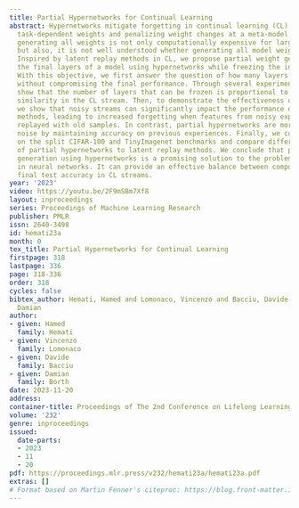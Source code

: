 ```yaml
---
title: Partial Hypernetworks for Continual Learning
abstract: Hypernetworks mitigate forgetting in continual learning (CL) by generating
  task-dependent weights and penalizing weight changes at a meta-model level. Unfortunately,
  generating all weights is not only computationally expensive for larger architectures,
  but also, it is not well understood whether generating all model weights is necessary.
  Inspired by latent replay methods in CL, we propose partial weight generation for
  the final layers of a model using hypernetworks while freezing the initial layers.
  With this objective, we first answer the question of how many layers can be frozen
  without compromising the final performance. Through several experiments, we empirically
  show that the number of layers that can be frozen is proportional to the distributional
  similarity in the CL stream. Then, to demonstrate the effectiveness of hypernetworks,
  we show that noisy streams can significantly impact the performance of latent replay
  methods, leading to increased forgetting when features from noisy experiences are
  replayed with old samples. In contrast, partial hypernetworks are more robust to
  noise by maintaining accuracy on previous experiences. Finally, we conduct experiments
  on the split CIFAR-100 and TinyImagenet benchmarks and compare different versions
  of partial hypernetworks to latent replay methods. We conclude that partial weight
  generation using hypernetworks is a promising solution to the problem of forgetting
  in neural networks. It can provide an effective balance between computation and
  final test accuracy in CL streams.
year: '2023'
video: https://youtu.be/2F9mSBm7Xf8
layout: inproceedings
series: Proceedings of Machine Learning Research
publisher: PMLR
issn: 2640-3498
id: hemati23a
month: 0
tex_title: Partial Hypernetworks for Continual Learning
firstpage: 318
lastpage: 336
page: 318-336
order: 318
cycles: false
bibtex_author: Hemati, Hamed and Lomonaco, Vincenzo and Bacciu, Davide and Borth,
  Damian
author:
- given: Hamed
  family: Hemati
- given: Vincenzo
  family: Lomonaco
- given: Davide
  family: Bacciu
- given: Damian
  family: Borth
date: 2023-11-20
address:
container-title: Proceedings of The 2nd Conference on Lifelong Learning Agents
volume: '232'
genre: inproceedings
issued:
  date-parts:
  - 2023
  - 11
  - 20
pdf: https://proceedings.mlr.press/v232/hemati23a/hemati23a.pdf
extras: []
# Format based on Martin Fenner's citeproc: https://blog.front-matter.io/posts/citeproc-yaml-for-bibliographies/
---
```

